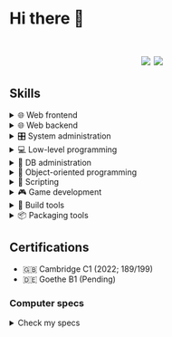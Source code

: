 # Hi there 👋
<div align="center">
  <h1 align center>
    <img src="https://github-readme-stats-sigma-five.vercel.app/api?username=CristianoBarone&show_icons=true&theme=vision-friendly-dark&count_private=true&hide_border=true&bg_color=00000000">
    <img src="https://github-readme-stats-sigma-five.vercel.app/api/top-langs/?username=CristianoBarone&layout=compact&theme=vision-friendly-dark&count_private=true&langs_count=10&hide_border=true&bg_color=00000000">
  </h1>
</div>

## Skills
<details><summary>🌐 Web frontend</summary>

  - JavaScript
  - TypeScript
  - CSS
  - HTML
  - React
  - Angular
  - Svelte
  - Vite
  - Vue
  
</details>
<details><summary>🌐 Web backend</summary>

  - PHP
  - NodeJS
  - Deno
  - Go
  
</details><details><summary>🎛️ System administration</summary>

  - Nginx admin
  - Linux power user
  
</details>

<details><summary>💻 Low-level programming</summary>

  - C
  - Rust
  - Assembler x86
  
</details>

<details><summary>📖 DB administration</summary>

  - MySQL / MariaDB
  - MongoDB
  - ReDiS
  - SQLite
  
</details>

<details><summary>🧩 Object-oriented programming</summary>

  - C#
  - C++
  - Java
  - Kotlin
  
</details><details><summary>📜 Scripting</summary>

  - Python
  - Lua
  - Haxe
  - Bash
  - GScript
  
</details><details><summary>🎮 Game development</summary>

  - Monogame (C#)
  - Unity (C#)
  - Godot (GScript and C#)
  - UnrealEngine 5 (UEBlueprint and C++)
  - HaxeFlixel (Haxe)
  - GoldSRC and Source (C and C++)
  - Also capable of creating an engine using Vulkan
  
</details><details><summary>🔨 Build tools</summary>

  - Make
  - CMake
  - xmake
  
</details><details><summary>📦 Packaging tools</summary>

  - Electron (Chromium frontend / NodeJS backend)
  - Tauri (Native webview frontend / Rust backend)
  
</details>

## Certifications
- 🇬🇧 Cambridge C1 (2022; 189/199)
- 🇩🇪 Goethe    B1 (Pending)

### Computer specs
<details>
  <summary>Check my specs</summary>
  
:gear: **CPU**: AMD Ryzen 7 1700 8-Core @ 3.0GHz

:brain: **RAM**: 16 GB 2300MHz

:eyes: **GPU**: Sapphire AMD Radeon 480 (8 GB VRAM)

:floppy_disk: **Disks**:
  <details><summary>Check my disks</summary>
  
  - Samsung SSD CM87   128 GB -> (ext4) Linux install
  - Samsung SSD 860    256 GB -> (NTFS) Windows install
  - WD HDD WD20EZRX    2   TB -> (ext4) /home disk
  - WD HDD WD2002FAEX  2   TB -> (NTFS) Shared disk
  
</details>

:wrench: **Operating systems**:
  - Fedora Linux (Fedora 37 Workstation; Daily driver)
  - Windows 10 (For compilation & testing)

</details>
<!--
**CristianoBarone/CristianoBarone** is a ✨ _special_ ✨ repository because its `README.md` (this file) appears on your GitHub profile.

Here are some ideas to get you started:

- 🔭 I’m currently working on ...
- 🌱 I’m currently learning ...
- 👯 I’m looking to collaborate on ...
- 🤔 I’m looking for help with ...
- 💬 Ask me about ...
- 📫 How to reach me: ...
- 😄 Pronouns: ...
- ⚡ Fun fact: ...
-->
